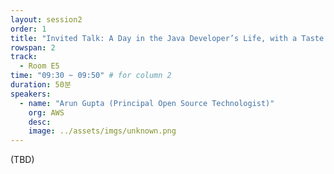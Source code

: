 ```yaml
---
layout: session2
order: 1
title: "Invited Talk: A Day in the Java Developer’s Life, with a Taste of Kubernetes"
rowspan: 2
track:
  - Room E5
time: "09:30 ~ 09:50" # for column 2
duration: 50분
speakers:
  - name: "Arun Gupta (Principal Open Source Technologist)"
    org: AWS
    desc: 
    image: ../assets/imgs/unknown.png
---
```

(TBD)
